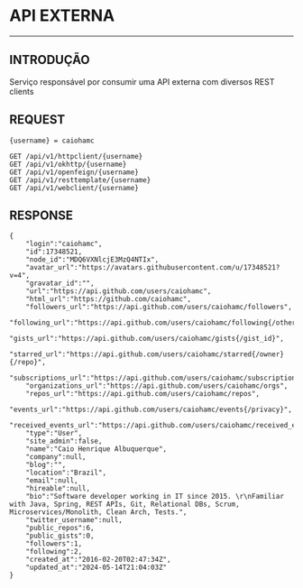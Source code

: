 # API EXTERNA

---
## INTRODUÇÃO
Serviço responsável por consumir uma API externa com diversos REST clients 

## REQUEST
    {username} = caiohamc

    GET /api/v1/httpclient/{username}
    GET /api/v1/okhttp/{username}
    GET /api/v1/openfeign/{username}
    GET /api/v1/resttemplate/{username}
    GET /api/v1/webclient/{username}

## RESPONSE

    {
        "login":"caiohamc", 
        "id":17348521,
        "node_id":"MDQ6VXNlcjE3MzQ4NTIx",
        "avatar_url":"https://avatars.githubusercontent.com/u/17348521?v=4",
        "gravatar_id":"",
        "url":"https://api.github.com/users/caiohamc",
        "html_url":"https://github.com/caiohamc",
        "followers_url":"https://api.github.com/users/caiohamc/followers",
        "following_url":"https://api.github.com/users/caiohamc/following{/other_user}",
        "gists_url":"https://api.github.com/users/caiohamc/gists{/gist_id}",
        "starred_url":"https://api.github.com/users/caiohamc/starred{/owner}{/repo}",
        "subscriptions_url":"https://api.github.com/users/caiohamc/subscriptions",
        "organizations_url":"https://api.github.com/users/caiohamc/orgs",
        "repos_url":"https://api.github.com/users/caiohamc/repos",
        "events_url":"https://api.github.com/users/caiohamc/events{/privacy}",
        "received_events_url":"https://api.github.com/users/caiohamc/received_events",
        "type":"User",
        "site_admin":false,
        "name":"Caio Henrique Albuquerque",
        "company":null,
        "blog":"",
        "location":"Brazil",
        "email":null,
        "hireable":null,
        "bio":"Software developer working in IT since 2015. \r\nFamiliar with Java, Spring, REST APIs, Git, Relational DBs, Scrum, Microservices/Monolith, Clean Arch, Tests.",
        "twitter_username":null,
        "public_repos":6,
        "public_gists":0,
        "followers":1,
        "following":2,
        "created_at":"2016-02-20T02:47:34Z",
        "updated_at":"2024-05-14T21:04:03Z"
    }